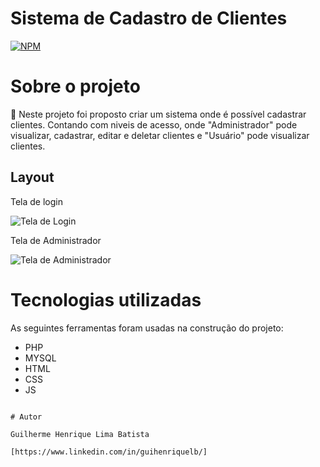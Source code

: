 # Sistema de Cadastro de Clientes

[![NPM](https://img.shields.io/npm/l/react)](https://github.com/guihenriquelb/cadastro-clientes/blob/master/LICENSE) 

# Sobre o projeto

🚀 Neste projeto foi proposto criar um sistema onde é possível cadastrar clientes. Contando com niveis de acesso, onde "Administrador" pode visualizar, cadastrar, editar e deletar clientes e "Usuário" pode visualizar clientes.



## Layout 
Tela de login

![Tela de Login](https://i.imgur.com/sFGCF5g.png)

Tela de Administrador

![Tela de Administrador](https://i.imgur.com/QjsyXNZ.png)

# Tecnologias utilizadas

As seguintes ferramentas foram usadas na construção do projeto:


- PHP
- MYSQL
- HTML
- CSS
- JS

```

# Autor

Guilherme Henrique Lima Batista

[https://www.linkedin.com/in/guihenriquelb/]

